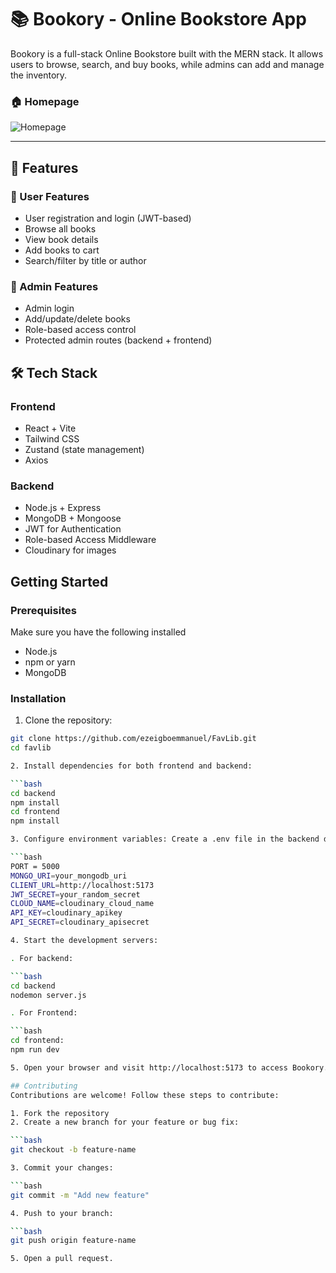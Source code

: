 # 📚 Bookory - Online Bookstore App

Bookory is a full-stack Online Bookstore built with the MERN stack. It allows users to browse, search, and buy books, while admins can add and manage the inventory.

### 🏠 Homepage

![Homepage](./screenshots/homepage.png)

---

## 🚀 Features

### 👤 User Features

- User registration and login (JWT-based)
- Browse all books
- View book details
- Add books to cart
- Search/filter by title or author

### 🔐 Admin Features

- Admin login
- Add/update/delete books
- Role-based access control
- Protected admin routes (backend + frontend)

## 🛠️ Tech Stack

### Frontend

- React + Vite
- Tailwind CSS
- Zustand (state management)
- Axios

### Backend

- Node.js + Express
- MongoDB + Mongoose
- JWT for Authentication
- Role-based Access Middleware
- Cloudinary for images

## Getting Started

### Prerequisites

Make sure you have the following installed

- Node.js
- npm or yarn
- MongoDB

### Installation

1.  Clone the repository:

````bash
git clone https://github.com/ezeigboemmanuel/FavLib.git
cd favlib

2. Install dependencies for both frontend and backend:

```bash
cd backend
npm install
cd frontend
npm install

3. Configure environment variables: Create a .env file in the backend directory with the following variables:

```bash
PORT = 5000
MONGO_URI=your_mongodb_uri
CLIENT_URL=http://localhost:5173
JWT_SECRET=your_random_secret
CLOUD_NAME=cloudinary_cloud_name
API_KEY=cloudinary_apikey
API_SECRET=cloudinary_apisecret

4. Start the development servers:

. For backend:

```bash
cd backend
nodemon server.js

. For Frontend:

```bash
cd frontend:
npm run dev

5. Open your browser and visit http://localhost:5173 to access Bookory.

## Contributing
Contributions are welcome! Follow these steps to contribute:

1. Fork the repository
2. Create a new branch for your feature or bug fix:

```bash
git checkout -b feature-name

3. Commit your changes:

```bash
git commit -m "Add new feature"

4. Push to your branch:

```bash
git push origin feature-name

5. Open a pull request.
````
